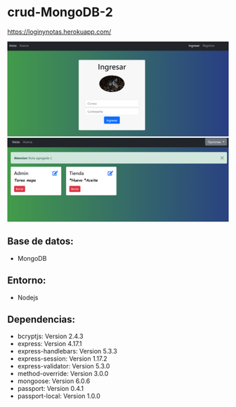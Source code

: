 # crud-MongoDB-2
 
 https://loginynotas.herokuapp.com/
 
![Inicio](/auxi/aux1.PNG)
![Ligas](/auxi/aux2.PNG)
 
 ## Base de datos: 
* MongoDB


## Entorno:
* Nodejs
 
 
 ## Dependencias:
* bcryptjs: Version 2.4.3
* express: Version 4.17.1
* express-handlebars: Version 5.3.3
* express-session: Version 1.17.2
* express-validator: Version 5.3.0
* method-override: Version 3.0.0
* mongoose: Version 6.0.6
* passport: Version 0.4.1
* passport-local: Version 1.0.0

